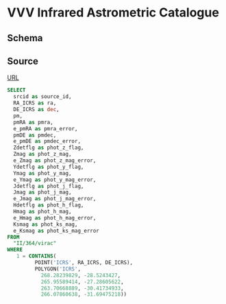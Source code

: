 # VVV Infrared Astrometric Catalogue

## Schema

## Source
[URL][tapvizier]


``` sql
SELECT
  srcid as source_id,
  RA_ICRS as ra,
  DE_ICRS as dec,
  pm,
  pmRA as pmra,
  e_pmRA as pmra_error,
  pmDE as pmdec,
  e_pmDE as pmdec_error,
  Zdetflg as phot_z_flag,
  Zmag as phot_z_mag,
  e_Zmag as phot_z_mag_error,
  Ydetflg as phot_y_flag,
  Ymag as phot_y_mag,
  e_Ymag as phot_y_mag_error,
  Jdetflg as phot_j_flag,
  Jmag as phot_j_mag,
  e_Jmag as phot_j_mag_error,
  Hdetflg as phot_h_flag,
  Hmag as phot_h_mag,
  e_Hmag as phot_h_mag_error,
  Ksmag as phot_ks_mag,
  e_Ksmag as phot_ks_mag_error
FROM
  "II/364/virac"
WHERE
   1 = CONTAINS(
         POINT('ICRS', RA_ICRS, DE_ICRS),
         POLYGON('ICRS',
           268.28239829, -28.5243427,
           265.95589414, -27.28605622,
           263.70668889, -30.41734933,
           266.07860638, -31.69475218))
```

[tapvizier]: http://tapvizier.u-strasbg.fr/adql/
